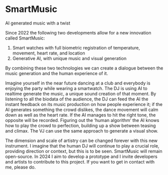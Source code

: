 # SmartMusic
AI generated music with a twist

Since 2022 the following two developments allow for a new innovation called SmartMusic:
1) Smart watches with full biometric registration of temperature, movement, heart rate, and location
2) Generative AI, with unique music and visual generation

By combining these two technologies we can create a dialogue between the music generation and the human experience of it.

Imagine yourself in the near future dancing at a club and everybody is enjoying the party while wearing a smartwatch. The DJ is using AI to realtime generate the music, a unique sound creation of that moment. By listening to all the biodata of the audience, the DJ can feed the AI the instant feedback on its music production  on how people experience it; if the AI generates something the crowd dislikes, the dance movement will calm down as well as the heart rate. If the AI manages to hit the right tone, the opposite will be recorded. Figuring out the ‘human algorithm’ the AI knows how to play the crowd to perfection, building up a show between teasing and climax. The VJ can use the same approach to generate a visual show. 

The dimension and scale of artistry can be changed forever with this new instrument. I imagine that the human DJ will continue to play a crucial role, providing direction or context, but this is to be seen. SmartMusic will remain open-source. In 2024 I aim to develop a prototype and I invite developers and artists to contribute to this project. If you want to get in contact with me, please do.
